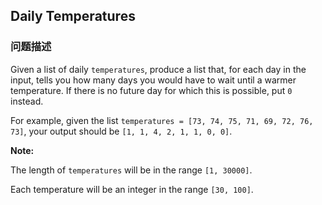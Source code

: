 ## Daily Temperatures  
### 问题描述

Given a list of daily `temperatures`, produce a list that, for each day in the input, tells you how many days you would have to wait until a warmer temperature.  If there is no future day for which this is possible, put `0` instead.



For example, given the list `temperatures = [73, 74, 75, 71, 69, 72, 76, 73]`, your output should be `[1, 1, 4, 2, 1, 1, 0, 0]`.


**Note:**
The length of `temperatures` will be in the range `[1, 30000]`.
Each temperature will be an integer in the range `[30, 100]`.

